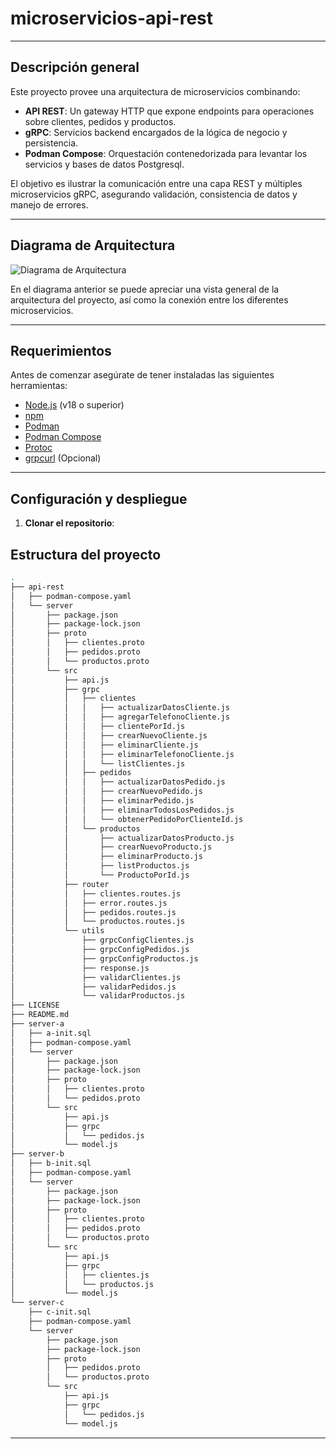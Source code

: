 # microservicios-api-rest
---

## Descripción general

Este proyecto provee una arquitectura de microservicios combinando:

- **API REST**: Un gateway HTTP que expone endpoints para operaciones sobre clientes, pedidos y productos.
- **gRPC**: Servicios backend encargados de la lógica de negocio y persistencia.
- **Podman Compose**: Orquestación contenedorizada para levantar los servicios y bases de datos Postgresql.

El objetivo es ilustrar la comunicación entre una capa REST y múltiples microservicios gRPC, asegurando validación, consistencia de datos y manejo de errores.

---
## Diagrama de Arquitectura

![Diagrama de Arquitectura](https://i.imgur.com/yZtC5j5.png)

En el diagrama anterior se puede apreciar una vista general de la arquitectura del proyecto, así como la conexión entre los diferentes microservicios.

---

## Requerimientos

Antes de comenzar asegúrate de tener instaladas las siguientes herramientas:

- [Node.js](https://nodejs.org/es) (v18 o superior)
- [npm](https://www.npmjs.com/)
- [Podman](https://podman.io/)
- [Podman Compose](https://docs.podman.io/en/latest/markdown/podman-compose.1.html)
- [Protoc](https://grpc.io/docs/protoc-installation/)
- [grpcurl](https://github.com/fullstorydev/grpcurl) (Opcional)

---

## Configuración y despliegue

1. **Clonar el repositorio**:
   

## Estructura del proyecto

```bash
.
├── api-rest
│   ├── podman-compose.yaml
│   └── server
│       ├── package.json
│       ├── package-lock.json
│       ├── proto
│       │   ├── clientes.proto
│       │   ├── pedidos.proto
│       │   └── productos.proto
│       └── src
│           ├── api.js
│           ├── grpc
│           │   ├── clientes
│           │   │   ├── actualizarDatosCliente.js
│           │   │   ├── agregarTelefonoCliente.js
│           │   │   ├── clientePorId.js
│           │   │   ├── crearNuevoCliente.js
│           │   │   ├── eliminarCliente.js
│           │   │   ├── eliminarTelefonoCliente.js
│           │   │   └── listClientes.js
│           │   ├── pedidos
│           │   │   ├── actualizarDatosPedido.js
│           │   │   ├── crearNuevoPedido.js
│           │   │   ├── eliminarPedido.js
│           │   │   ├── eliminarTodosLosPedidos.js
│           │   │   └── obtenerPedidoPorClienteId.js
│           │   └── productos
│           │       ├── actualizarDatosProducto.js
│           │       ├── crearNuevoProducto.js
│           │       ├── eliminarProducto.js
│           │       ├── listProductos.js
│           │       └── ProductoPorId.js
│           ├── router
│           │   ├── clientes.routes.js
│           │   ├── error.routes.js
│           │   ├── pedidos.routes.js
│           │   └── productos.routes.js
│           └── utils
│               ├── grpcConfigClientes.js
│               ├── grpcConfigPedidos.js
│               ├── grpcConfigProductos.js
│               ├── response.js
│               ├── validarClientes.js
│               ├── validarPedidos.js
│               └── validarProductos.js
├── LICENSE
├── README.md
├── server-a
│   ├── a-init.sql
│   ├── podman-compose.yaml
│   └── server
│       ├── package.json
│       ├── package-lock.json
│       ├── proto
│       │   ├── clientes.proto
│       │   └── pedidos.proto
│       └── src
│           ├── api.js
│           ├── grpc
│           │   └── pedidos.js
│           └── model.js
├── server-b
│   ├── b-init.sql
│   ├── podman-compose.yaml
│   └── server
│       ├── package.json
│       ├── package-lock.json
│       ├── proto
│       │   ├── clientes.proto
│       │   ├── pedidos.proto
│       │   └── productos.proto
│       └── src
│           ├── api.js
│           ├── grpc
│           │   ├── clientes.js
│           │   └── productos.js
│           └── model.js
└── server-c
    ├── c-init.sql
    ├── podman-compose.yaml
    └── server
        ├── package.json
        ├── package-lock.json
        ├── proto
        │   ├── pedidos.proto
        │   └── productos.proto
        └── src
            ├── api.js
            ├── grpc
            │   └── pedidos.js
            └── model.js
```


---